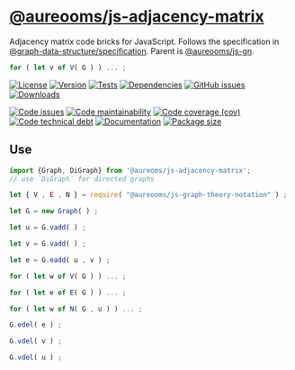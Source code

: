 [@aureooms/js-adjacency-matrix](https://make-github-pseudonymous-again.github.io/js-adjacency-matrix)
==

Adjacency matrix code bricks for JavaScript.
Follows the specification in
[@graph-data-structure/specification](https://github.com/graph-data-structure/specification).
Parent is [@aureooms/js-gn](https://github.com/make-github-pseudonymous-again/js-gn).

```js
for ( let v of V( G ) ) ... ;
```

[![License](https://img.shields.io/github/license/make-github-pseudonymous-again/js-adjacency-matrix.svg)](https://raw.githubusercontent.com/make-github-pseudonymous-again/js-adjacency-matrix/main/LICENSE)
[![Version](https://img.shields.io/npm/v/@aureooms/js-adjacency-matrix.svg)](https://www.npmjs.org/package/@aureooms/js-adjacency-matrix)
[![Tests](https://img.shields.io/github/workflow/status/make-github-pseudonymous-again/js-adjacency-matrix/ci:cover?event=push&label=tests)](https://github.com/make-github-pseudonymous-again/js-adjacency-matrix/actions/workflows/ci:cover.yml?query=branch:main)
[![Dependencies](https://img.shields.io/librariesio/github/make-github-pseudonymous-again/js-adjacency-matrix.svg)](https://github.com/make-github-pseudonymous-again/js-adjacency-matrix/network/dependencies)
[![GitHub issues](https://img.shields.io/github/issues/make-github-pseudonymous-again/js-adjacency-matrix.svg)](https://github.com/make-github-pseudonymous-again/js-adjacency-matrix/issues)
[![Downloads](https://img.shields.io/npm/dm/@aureooms/js-adjacency-matrix.svg)](https://www.npmjs.org/package/@aureooms/js-adjacency-matrix)

[![Code issues](https://img.shields.io/codeclimate/issues/make-github-pseudonymous-again/js-adjacency-matrix.svg)](https://codeclimate.com/github/make-github-pseudonymous-again/js-adjacency-matrix/issues)
[![Code maintainability](https://img.shields.io/codeclimate/maintainability/make-github-pseudonymous-again/js-adjacency-matrix.svg)](https://codeclimate.com/github/make-github-pseudonymous-again/js-adjacency-matrix/trends/churn)
[![Code coverage (cov)](https://img.shields.io/codecov/c/gh/make-github-pseudonymous-again/js-adjacency-matrix/main.svg)](https://codecov.io/gh/make-github-pseudonymous-again/js-adjacency-matrix)
[![Code technical debt](https://img.shields.io/codeclimate/tech-debt/make-github-pseudonymous-again/js-adjacency-matrix.svg)](https://codeclimate.com/github/make-github-pseudonymous-again/js-adjacency-matrix/trends/technical_debt)
[![Documentation](https://make-github-pseudonymous-again.github.io/js-adjacency-matrix//badge.svg)](https://make-github-pseudonymous-again.github.io/js-adjacency-matrix//source.html)
[![Package size](https://img.shields.io/bundlephobia/minzip/@aureooms/js-adjacency-matrix)](https://bundlephobia.com/result?p=@aureooms/js-adjacency-matrix)


## Use


```js
import {Graph, DiGraph} from '@aureoms/js-adjacency-matrix';
// use `DiGraph` for directed graphs

let { V , E , N } = require( "@aureooms/js-graph-theory-notation" ) ;

let G = new Graph( ) ;

let u = G.vadd( ) ;

let v = G.vadd( ) ;

let e = G.eadd( u , v ) ;

for ( let w of V( G ) ) ... ;

for ( let e of E( G ) ) ... ;

for ( let w of N( G , u ) ) ... ;

G.edel( e ) ;

G.vdel( v ) ;

G.vdel( u ) ;
```
